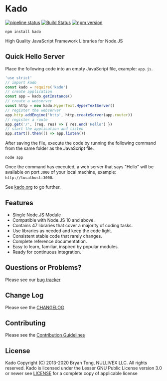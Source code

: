 # Kado
[![pipeline status](https://git.nullivex.com/kado/kado/badges/master/pipeline.svg)](https://git.nullivex.com/kado/kado/commits/4.x)
[![Build Status](https://travis-ci.org/KadoOrg/kado.svg?branch=master)](https://travis-ci.org/KadoOrg/kado)
[![npm version](https://badge.fury.io/js/kado.svg)](https://badge.fury.io/js/kado)
```
npm install kado
```
High Quality JavaScript Framework Libraries for Node.JS

## Quick Hello Server

Place the following code into an empty JavaScript file, example: `app.js`.
```js
'use strict'
// import kado
const kado = require('kado')
// create application
const app = kado.getInstance()
// create a webserver
const http = new kado.HyperText.HyperTextServer()
// register the webserver
app.http.addEngine('http', http.createServer(app.router))
// register a route
app.get('/', (req, res) => { res.end('Hello') })
// start the application and listen
app.start().then(() => app.listen())
```
After saving the file, execute the code by running the following command from
the same folder as the JavaScript file.
```
node app
```
Once the command has executed, a web server that says "Hello" will be available
on port `3000` of your local machine, example: `http://localhost:3000`.

See [kado.org](https://kado.org/guide/getting-started/) to go further.

## Features

* Single Node.JS Module
* Compatible with Node.JS 10 and above.
* Contains 47 libraries that cover a majority of coding tasks.
* Use libraries as needed and keep the code light.
* Consistent stable code that rarely changes.
* Complete reference documentation.
* Easy to learn, familiar, inspired by popular modules.
* Ready for continuous integration.

## Questions or Problems?

Please see our [bug tracker](https://git.nullivex.com/kado/kado/issues)

## Change Log

Please see the [CHANGELOG](https://kado.org/info/changelog/)

## Contributing

Please see the [Contribution Guidelines](https://kado.org/info/contributing/)

## License
Kado Copyright (C) 2013-2020 Bryan Tong, NULLIVEX LLC. All rights reserved. Kado
is licensed under the Lesser GNU Public License version 3.0 or newer see
[LICENSE](https://kado.org/info/license/) for a complete copy of applicable license

